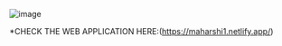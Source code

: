 ![image](https://github.com/2100032303/CORONA-TRACK-USING-FRONT-END/assets/110448767/4ea8a794-ba46-4885-9ab5-6e889b5ef711)

*CHECK THE WEB APPLICATION HERE:(https://maharshi1.netlify.app/)
